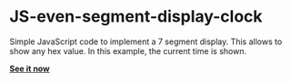 # JS-even-segment-display-clock

Simple JavaScript code to implement a 7 segment display. This allows to show any hex value. In this example, the current time is shown.

**[See it now](https://jkutkut.github.io/JS-Seven-segment-display-clock/)**